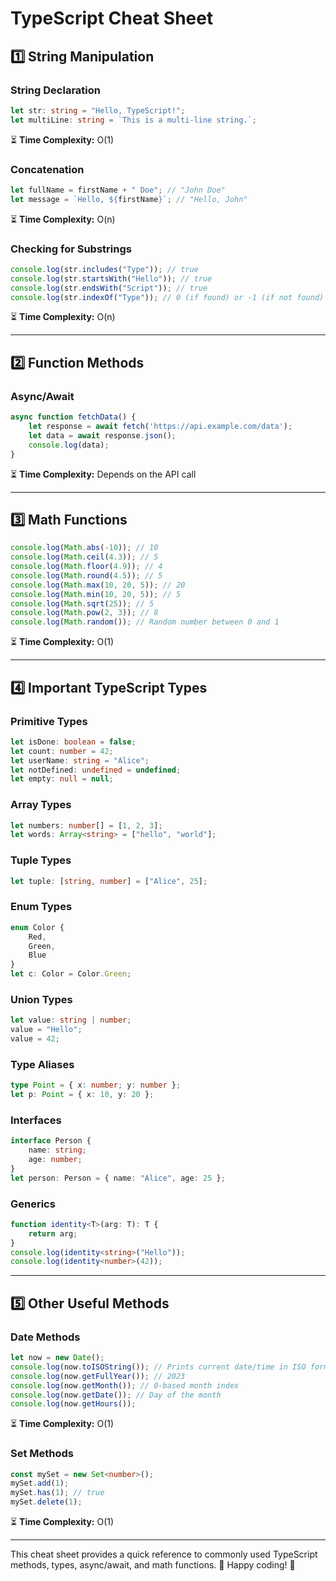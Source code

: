 # **TypeScript Cheat Sheet**

## **1️⃣ String Manipulation**

### **String Declaration**
```typescript
let str: string = "Hello, TypeScript!";
let multiLine: string = `This is a multi-line string.`;
```
⏳ **Time Complexity:** O(1)

### **Concatenation**
```typescript
let fullName = firstName + " Doe"; // "John Doe"
let message = `Hello, ${firstName}`; // "Hello, John"
```
⏳ **Time Complexity:** O(n)

### **Checking for Substrings**
```typescript
console.log(str.includes("Type")); // true
console.log(str.startsWith("Hello")); // true
console.log(str.endsWith("Script")); // true
console.log(str.indexOf("Type")); // 0 (if found) or -1 (if not found)
```
⏳ **Time Complexity:** O(n)

---

## **2️⃣ Function Methods**

### **Async/Await**
```typescript
async function fetchData() {
    let response = await fetch('https://api.example.com/data');
    let data = await response.json();
    console.log(data);
}
```
⏳ **Time Complexity:** Depends on the API call

---

## **3️⃣ Math Functions**
```typescript
console.log(Math.abs(-10)); // 10
console.log(Math.ceil(4.3)); // 5
console.log(Math.floor(4.9)); // 4
console.log(Math.round(4.5)); // 5
console.log(Math.max(10, 20, 5)); // 20
console.log(Math.min(10, 20, 5)); // 5
console.log(Math.sqrt(25)); // 5
console.log(Math.pow(2, 3)); // 8
console.log(Math.random()); // Random number between 0 and 1
```
⏳ **Time Complexity:** O(1)

---

## **4️⃣ Important TypeScript Types**

### **Primitive Types**
```typescript
let isDone: boolean = false;
let count: number = 42;
let userName: string = "Alice";
let notDefined: undefined = undefined;
let empty: null = null;
```

### **Array Types**
```typescript
let numbers: number[] = [1, 2, 3];
let words: Array<string> = ["hello", "world"];
```

### **Tuple Types**
```typescript
let tuple: [string, number] = ["Alice", 25];
```

### **Enum Types**
```typescript
enum Color {
    Red,
    Green,
    Blue
}
let c: Color = Color.Green;
```

### **Union Types**
```typescript
let value: string | number;
value = "Hello";
value = 42;
```

### **Type Aliases**
```typescript
type Point = { x: number; y: number };
let p: Point = { x: 10, y: 20 };
```

### **Interfaces**
```typescript
interface Person {
    name: string;
    age: number;
}
let person: Person = { name: "Alice", age: 25 };
```

### **Generics**
```typescript
function identity<T>(arg: T): T {
    return arg;
}
console.log(identity<string>("Hello"));
console.log(identity<number>(42));
```

---

## **5️⃣ Other Useful Methods**

### **Date Methods**
```typescript
let now = new Date();
console.log(now.toISOString()); // Prints current date/time in ISO format
console.log(now.getFullYear()); // 2023
console.log(now.getMonth()); // 0-based month index
console.log(now.getDate()); // Day of the month
console.log(now.getHours());
```
⏳ **Time Complexity:** O(1)

### **Set Methods**
```typescript
const mySet = new Set<number>();
mySet.add(1);
mySet.has(1); // true
mySet.delete(1);
```
⏳ **Time Complexity:** O(1)

---

This cheat sheet provides a quick reference to commonly used TypeScript methods, types, async/await, and math functions. 🚀 Happy coding! 🎉

